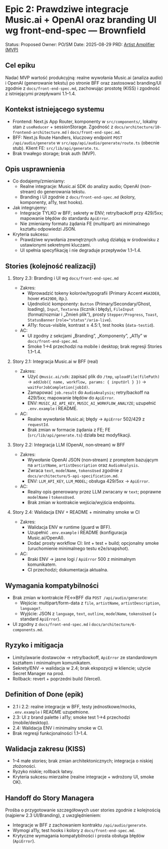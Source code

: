 # Epic 2: Prawdziwe integracje Music.ai + OpenAI oraz branding UI wg front-end-spec — Brownfield

Status: Proposed
Owner: PO/SM
Date: 2025-08-29
PRD: [Artist Amplifier (MVP)](./epic-1/index.md)

## Cel epiku
Nadać MVP wartość produkcyjną: realne wywołania Music.ai (analiza audio) i OpenAI (generowanie tekstu) po stronie BFF oraz zastosować branding/UI zgodnie z `docs/front-end-spec.md`, zachowując prostotę (KISS) i zgodność z istniejącymi przepływami 1.1–1.4.

## Kontekst istniejącego systemu
- Frontend: Next.js App Router, komponenty w `src/components/`, lokalny stan z `useReducer` + sessionStorage. Zgodność z `docs/architecture/10-frontend-architecture.md` i `docs/front-end-spec.md`.
- BFF: Next.js Route Handlers, kluczowy endpoint `POST /api/audio/generate` w `src/app/api/audio/generate/route.ts` (obecnie stub). Klient FE: `src/lib/api/generate.ts`.
- Brak trwałego storage; brak auth (MVP). 

## Opis usprawnienia
- Co dodajemy/zmieniamy: 
  - Realne integracje: Music.ai SDK do analizy audio; OpenAI (non-stream) do generowania tekstu.
  - Branding i UI zgodnie z `docs/front-end-spec.md` (kolory, komponenty, a11y, test hooks).
- Jak integrujemy: 
  - Integracje TYLKO w BFF; sekrety w ENV; retry/backoff przy 429/5xx; mapowanie błędów do standardu `ApiError`.
  - Nie zmieniamy formatu żądania FE (multipart) ani minimalnego kształtu odpowiedzi JSON.
- Kryteria sukcesu: 
  - Prawdziwe wywołania zewnętrznych usług działają w środowisku z ustawionymi sekretnymi kluczami.
  - UI spełnia specyfikację i nie degraduje przepływów 1.1–1.4.

## Stories (kolejność realizacji)

1. Story 2.3: Branding i UI wg `docs/front-end-spec.md`
   - Zakres:
     - Wprowadzić tokeny kolorów/typografii (Primary Accent `#6A3DE8`, hover `#5429D0`, itp.).
     - Ujednolicić komponenty: `Button` (Primary/Secondary/Ghost, loading), `Input`, `Textarea` (licznik i błędy), `FileInput` (format/rozmiar i „Zmień plik”), prosty `Stepper/Progress`, `Toast`, `StatusBanner` (`role="status"/aria-live`).
     - A11y: focus-visible, kontrast ≥ 4.5:1, test hooks (`data-testid`).
   - AC:
     - UI zgodny z sekcjami „Branding”, „Komponenty”, „A11y” w `docs/front-end-spec.md`.
     - Smoke 1→4 przechodzi na mobile i desktop; brak regresji Stories 1.1–1.4.

2. Story 2.1: Integracja Music.ai w BFF (real)
   - Zakres:
     - Użyć `@music.ai/sdk`: zapisać plik do `/tmp`, `uploadFile(filePath)` → `addJob({ name, workflow, params: { inputUrl } })` → `waitForJobCompletion(jobId)`.
     - Zamapować `job.result` do `AudioAnalysis`; retry/backoff na 429/5xx; mapowanie błędów do `ApiError`.
     - ENV: `MUSIC_AI_API_KEY`, `MUSIC_AI_WORKFLOW_ANALYZE`; uzupełnić `.env.example` i README.
   - AC:
     - Realne wywołanie Music.ai; błędy → `ApiError` 502/429 z `requestId`.
     - Brak zmian w formacie żądania z FE; FE (`src/lib/api/generate.ts`) działa bez modyfikacji.

3. Story 2.2: Integracja LLM (OpenAI, non‑stream) w BFF
   - Zakres:
     - Wywołanie OpenAI JSON (non‑stream) z promptem bazującym na `artistName`, `artistDescription` oraz `AudioAnalysis`.
     - Zwraca `text`, `modelName`, `tokensUsed` zgodnie z `docs/architecture/5-api-specification.md`.
     - ENV: `LLM_API_KEY`, `LLM_MODEL`; obsługa 429/5xx → `ApiError`.
   - AC:
     - Realny opis generowany przez LLM zwracany w `text`; poprawne `modelName` i `tokensUsed`.
     - Brak zmian w kontrakcie wejścia/wyjścia endpointu.

4. Story 2.4: Walidacja ENV + README + minimalny smoke w CI
   - Zakres:
     - Walidacja ENV w runtime (guard w BFF). 
     - Uzupełnić `.env.example` i README (konfiguracja Music.ai/OpenAI).
     - Dodać prosty workflow CI: lint + test + build; opcjonalny smoke (uruchomienie minimalnego testu e2e/snapshot).
   - AC:
     - Braki ENV → jasne logi / `ApiError` 500 z minimalnym komunikatem.
     - CI przechodzi; dokumentacja aktualna.

## Wymagania kompatybilności
- Brak zmian w kontrakcie FE↔BFF dla `POST /api/audio/generate`:
  - Wejście: multipart/form-data z `file`, `artistName`, `artistDescription`, `language?`.
  - Wyjście: JSON z `language`, `text`, `outline`, `modelName`, `tokensUsed` (+ standard `ApiError`).
- UI zgodny z `docs/front-end-spec.md` i `docs/architecture/6-components.md`.

## Ryzyko i mitigacja
- Limity/awarie dostawców → retry/backoff, `ApiError` ze standardowym kształtem i minimalnym komunikatem.
- Sekrety/ENV → walidacja w 2.4; brak ekspozycji w kliencie; użycie Secret Manager na prod.
- Rollback: revert + poprzedni build (Vercel).

## Definition of Done (epik)
- 2.1 i 2.2: realne integracje w BFF, testy jednostkowe/mocks, `.env.example` i README uzupełnione.
- 2.3: UI z brand palette i a11y; smoke test 1→4 przechodzi (mobile/desktop).
- 2.4: Walidacja ENV i minimalny smoke w CI.
- Brak regresji funkcjonalności 1.1–1.4.

## Walidacja zakresu (KISS)
- 1–4 małe stories; brak zmian architektonicznych; integracja o niskiej złożoności.
- Ryzyko niskie; rollback łatwy.
- Kryteria sukcesu mierzalne (realne integracje + wdrożony UI, smoke OK).

## Handoff do Story Managera
Prośba o przygotowanie szczegółowych user stories zgodnie z kolejnością (najpierw 2.3 UI/Branding), z uwzględnieniem:
- Integracje w BFF z zachowaniem kontraktu `/api/audio/generate`.
- Wymogi a11y, test hooks i kolory z `docs/front-end-spec.md`.
- Krytyczne wymagania kompatybilności i prosta obsługa błędów (`ApiError`).
